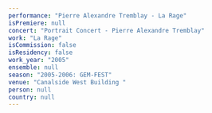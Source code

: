 ```yaml
---
performance: "Pierre Alexandre Tremblay - La Rage"
isPremiere: null
concert: "Portrait Concert - Pierre Alexandre Tremblay"
work: "La Rage"
isCommission: false
isResidency: false
work_year: "2005"
ensemble: null
season: "2005-2006: GEM-FEST"
venue: "Canalside West Building "
person: null
country: null
---
```


